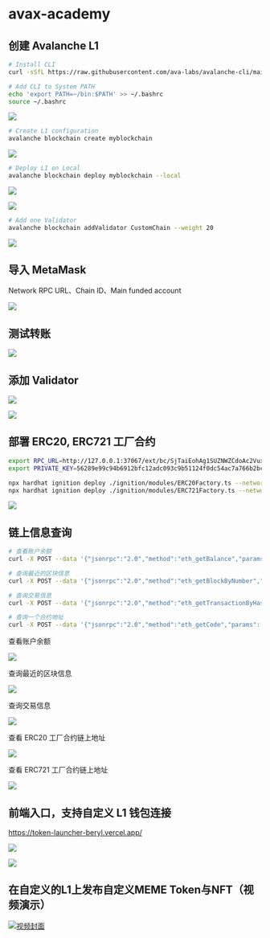 # avax-academy

## 创建 Avalanche L1

```bash
# Install CLI
curl -sSfL https://raw.githubusercontent.com/ava-labs/avalanche-cli/main/scripts/install.sh | sh -s

# Add CLI to System PATH
echo 'export PATH=~/bin:$PATH' >> ~/.bashrc
source ~/.bashrc
```

![](images/1746868123123.jpg)

```bash
# Create L1 configuration
avalanche blockchain create myblockchain
```

![](./images/1746867889833.jpg)

```bash
# Deploy L1 on Local
avalanche blockchain deploy myblockchain --local
```

![](images/1746880277761.jpg)

![](images/1746868558459.jpg)

```bash
# Add one Validator
avalanche blockchain addValidator CustomChain --weight 20
```

![](images/1747585225007.jpg)

## 导入 MetaMask 

Network RPC URL、Chain ID、Main funded account 

![](images/1746880180959.jpg)

## 测试转账

![](images/1746883510699.jpg)

## 添加 Validator

![](images/1746884352006.jpg)

![](images/1746884468116.jpg)

## 部署 ERC20, ERC721 工厂合约

```bash
export RPC_URL=http://127.0.0.1:37067/ext/bc/SjTaiEohAg1SUZNWZCdoAc2Vux8HszeJDLf3xRvWBZyqzxwft/rpc
export PRIVATE_KEY=56289e99c94b6912bfc12adc093c9b51124f0dc54ac7a766b2bc5ccf558d8027

npx hardhat ignition deploy ./ignition/modules/ERC20Factory.ts --network customize
npx hardhat ignition deploy ./ignition/modules/ERC721Factory.ts --network customize
```

![](images/1746884655865.jpg)

## 链上信息查询

```bash
# 查看账户余额
curl -X POST --data '{"jsonrpc":"2.0","method":"eth_getBalance","params":["0x8db97C7cEcE249c2b98bDC0226Cc4C2A57BF52FC", "latest"],"id":1}' -H "Content-Type: application/json" http://127.0.0.1:42203/ext/bc/2ip2zuU7TVnMRximYcXydPSxSvNtfkdn32AVRYZo5wnSD1D5gT/rpc

# 查询最近的区块信息
curl -X POST --data '{"jsonrpc":"2.0","method":"eth_getBlockByNumber","params":["latest", true],"id":1}' -H "Content-Type: application/json" http://127.0.0.1:42203/ext/bc/2ip2zuU7TVnMRximYcXydPSxSvNtfkdn32AVRYZo5wnSD1D5gT/rpc

# 查询交易信息
curl -X POST --data '{"jsonrpc":"2.0","method":"eth_getTransactionByHash","params":["0x2f045e265bc15005e3957f8ee2b33c4ef3b957e98123e623287c06bcf125d1da"],"id":1}' -H "Content-Type: application/json" http://127.0.0.1:42203/ext/bc/2ip2zuU7TVnMRximYcXydPSxSvNtfkdn32AVRYZo5wnSD1D5gT/rpc

# 查询一个合约地址
curl -X POST --data '{"jsonrpc":"2.0","method":"eth_getCode","params":["0xA4cD3b0Eb6E5Ab5d8CE4065BcCD70040ADAB1F00", "latest"],"id":1}' -H "Content-Type: application/json" http://127.0.0.1:42203/ext/bc/2ip2zuU7TVnMRximYcXydPSxSvNtfkdn32AVRYZo5wnSD1D5gT/rpc

```

查看账户余额

![](images/1746885640401.jpg)

查询最近的区块信息

![](images/1746885581073.jpg)

查询交易信息

![](images/1746885701165.jpg)

查看 ERC20 工厂合约链上地址

![](images/1746886067485.jpg)

查看 ERC721 工厂合约链上地址

![](images/1746886498929.jpg)

## 前端入口，支持自定义 L1 钱包连接

https://token-launcher-beryl.vercel.app/

![](images/1747582236559.jpg)

![](images/1747582297377.jpg)

## 在自定义的L1上发布自定义MEME Token与NFT（视频演示）

[![视频封面](images/1747541888517.jpg)](https://youtu.be/2Wu8jbDP-lw)
